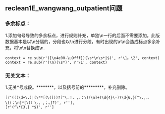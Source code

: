 ## reclean1E_wangwang_outpatient问题
### 多余标点：
1.添加句号导致的多余标点，进行规则补充，单独\n一行的后面不需要添加。此版数据基本是以\n分隔的，分段也以\n进行分段，有时出现的\n\n会造成标点多余补充，将\n\n替换成\n.
```
context = re.sub(r'([\u4e00-\u9fff])(\s*\n\s*|$)', r'\1。\2', context)
context = re.sub(r'(\n)(\s*)', r'\1', context)
```

### 无关文本：
1.无关\*号成段。\********，以及括号前的\*********，补充删除。
```
[r'(((\d+\.)|(\**[（\(]))?[^\.！，,。；\(（\n]+(\d{4}\-)?\d{6,}[^\.,，。\)）；\n]*[\)）\.，,；。]?)', r''],
[r'(^\*{3,} *$)', r'']
```



